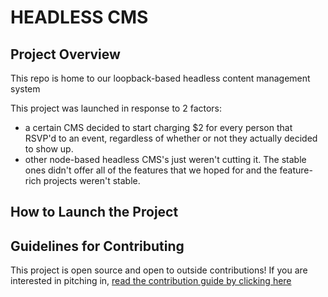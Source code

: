 # HEADLESS CMS

## Project Overview
This repo is home to our loopback-based headless content management system

This project was launched in response to 2 factors:
- a certain CMS decided to start charging $2 for every person that RSVP'd to an event, regardless of whether or not they actually decided to show up.
- other node-based headless CMS's just weren't cutting it. The stable ones didn't offer all of the features that we hoped for and the feature-rich projects weren't stable. 

## How to Launch the Project

## Guidelines for Contributing

This project is open source and open to outside contributions! If you are interested in pitching in, [read the contribution guide by clicking here](https://www.github.com/SanDiegoCodeSchool/loopback-headless-cms/docs/contributing.md)
